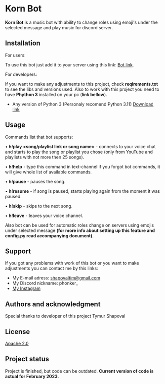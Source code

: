 # Korn Bot

**Korn Bot** is a music bot with ability to change roles using emoji's under the selected message and play music for discord server.

## Installation

For users:

To use this bot just add it to your server using this link: [Bot link](https://discord.com/oauth2/authorize?client_id=1066474041407451206).

For developers:

If you want to make any adjustments to this project, check **reqirements.txt** to see the libs and versions used. Also to work with this project you need to have **Phython 3** installed on your pc (**link bellow**).

-   Any version of Python 3 (Personaly recomend Python 3.11) [Download link](https://www.python.org/downloads/)

## Usage

Commands list that bot supports:

• **h!play <song/playlist link or song name>** - connects to your voice chat and starts to play the song or playlist you chose (only from YouTube and playlists with not more then 25 songs).

• **h!help** - type this command in text-channel if you forgot bot commands, it will give whole list of available commands.

• **h!pause** - pauses the song.

• **h!resume** - if song is paused, starts playing again from the moment it was paused.

• **h!skip** - skips to the next song.

• **h!leave** - leaves your voice channel.

Also bot can be used for automatic roles change on servers using emojis under selected message **(for more info about setting up this feature and config.py read accompanying document)**.

## Support

If you got any problems with work of this bot or you want to make adjustments you can contact me by this links:

-   My E-mail adress: <shapovaltim@gmail.com>
-   My Discord nickname: phonker\_
-   [My Instagram](https://instagram.com/s.h.a.p.o.v.a.l_t.i.m?igshid=NTc4MTIwNjQ2YQ==)

## Authors and acknowledgment

Special thanks to developer of this project Tymur Shapoval

## License

[Apache 2.0](http://www.apache.org/licenses/LICENSE-2.0)

## Project status

Project is finished, but code can be outdated. **Current version of code is actual for February 2023.**
